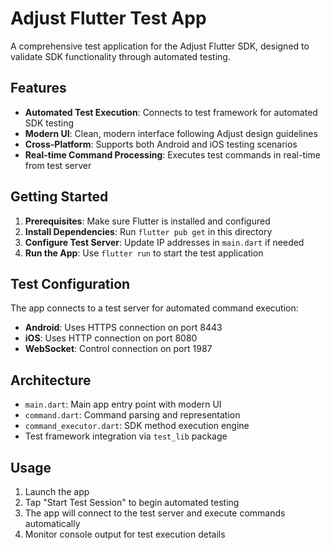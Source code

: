 # Adjust Flutter Test App

A comprehensive test application for the Adjust Flutter SDK, designed to validate SDK functionality through automated testing.

## Features

- **Automated Test Execution**: Connects to test framework for automated SDK testing
- **Modern UI**: Clean, modern interface following Adjust design guidelines
- **Cross-Platform**: Supports both Android and iOS testing scenarios
- **Real-time Command Processing**: Executes test commands in real-time from test server

## Getting Started

1. **Prerequisites**: Make sure Flutter is installed and configured
2. **Install Dependencies**: Run `flutter pub get` in this directory
3. **Configure Test Server**: Update IP addresses in `main.dart` if needed
4. **Run the App**: Use `flutter run` to start the test application

## Test Configuration

The app connects to a test server for automated command execution:
- **Android**: Uses HTTPS connection on port 8443
- **iOS**: Uses HTTP connection on port 8080
- **WebSocket**: Control connection on port 1987

## Architecture

- `main.dart`: Main app entry point with modern UI
- `command.dart`: Command parsing and representation
- `command_executor.dart`: SDK method execution engine
- Test framework integration via `test_lib` package

## Usage

1. Launch the app
2. Tap "Start Test Session" to begin automated testing
3. The app will connect to the test server and execute commands automatically
4. Monitor console output for test execution details
